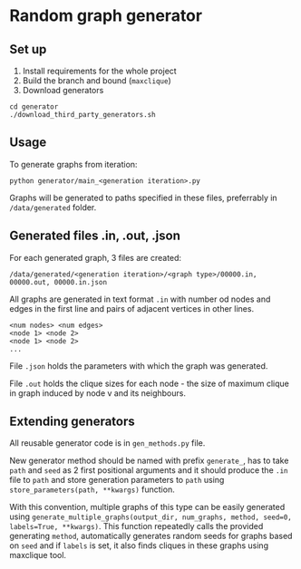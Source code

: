 # Random graph generator 

## Set up
1. Install requirements for the whole project
2. Build the branch and bound (`maxclique`)
3. Download generators
```
cd generator
./download_third_party_generators.sh
```

## Usage
To generate graphs from iteration:
```
python generator/main_<generation iteration>.py 
```
Graphs will be generated to paths specified in these files, preferrably in `/data/generated`
folder. 

## Generated files .in, .out, .json
For each generated graph, 3 files are created:
```
/data/generated/<generation iteration>/<graph type>/00000.in, 00000.out, 00000.in.json
```

All graphs are generated in text format `.in` with number od nodes and edges in the first line
and pairs of adjacent vertices in other lines.
```
<num nodes> <num edges>
<node 1> <node 2>
<node 1> <node 2>
...
```

File `.json` holds the parameters with which the graph was generated. 

File `.out` holds the clique sizes for each node - the size of maximum clique in graph induced
by node v and its neighbours.

## Extending generators
All reusable generator code is in `gen_methods.py` file.

New generator method should be named with prefix `generate_`, has to take `path` and `seed`
as 2 first positional arguments and it should produce the `.in` file to `path` and
store generation parameters to `path` using `store_parameters(path, **kwargs)` function. 

With this convention, multiple graphs of this type can be easily generated 
using `generate_multiple_graphs(output_dir, num_graphs, method, seed=0, labels=True, **kwargs)`.
This function repeatedly calls the provided generating `method`, automatically generates random 
seeds for graphs based on `seed` and if `labels` is set, it also finds cliques in these 
graphs using maxclique tool.  
